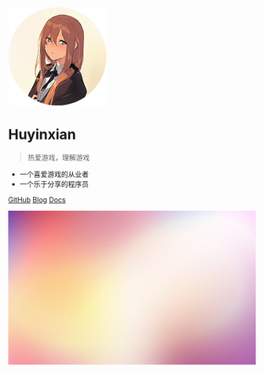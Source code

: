 ![logo](img/chuntian.png)

# Huyinxian

> 热爱游戏，理解游戏

* 一个喜爱游戏的从业者
* 一个乐于分享的程序员

[GitHub](https://github.com/huyinxian/)
[Blog](http://blog.fantasticmiao.cn/)
[Docs](README)

<!-- 背景图片 -->

![](img/bg2.jpg)